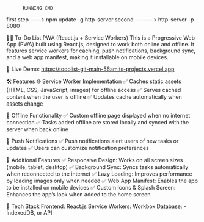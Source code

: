           RUNNING CMD
first step --->  npm update -g http-server
second ------>   http-server -p 8080


📝✅ To-Do List PWA (React.js + Service Workers)
This is a Progressive Web App (PWA) built using React.js, designed to work both online and offline.
It features service workers for caching, push notifications, background sync,
and a web app manifest, making it installable on mobile devices.

🔗 Live Demo:
  https://todolist-git-main-56amits-projects.vercel.app

🛠 Features
🌐 Service Worker Implementation
✅ Caches static assets (HTML, CSS, JavaScript, images) for offline access
✅ Serves cached content when the user is offline
✅ Updates cache automatically when assets change

📶 Offline Functionality
✅ Custom offline page displayed when no internet connection
✅ Tasks added offline are stored locally and synced with the server when back online

🔔 Push Notifications
✅ Push notifications alert users of new tasks or updates
✅ Users can customize notification preferences

🎨 Additional Features
✅ Responsive Design: Works on all screen sizes (mobile, tablet, desktop)
✅ Background Sync: Syncs tasks automatically when reconnected to the internet
✅ Lazy Loading: Improves performance by loading images only when needed
✅ Web App Manifest: Enables the app to be installed on mobile devices
✅ Custom Icons & Splash Screen: Enhances the app’s look when added to the home screen

🚀 Tech Stack
Frontend: React.js 
Service Workers: Workbox
Database: - IndexedDB, or  API
